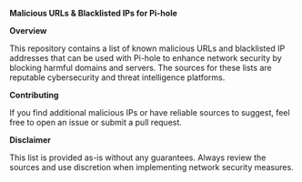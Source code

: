 **Malicious URLs & Blacklisted IPs for Pi-hole**

**Overview**

This repository contains a list of known malicious URLs and blacklisted IP addresses that can be used with Pi-hole to enhance network security by blocking harmful domains and servers. The sources for these lists are reputable cybersecurity and threat intelligence platforms.

**Contributing**

If you find additional malicious IPs or have reliable sources to suggest, feel free to open an issue or submit a pull request.

**Disclaimer**

This list is provided as-is without any guarantees. Always review the sources and use discretion when implementing network security measures.
